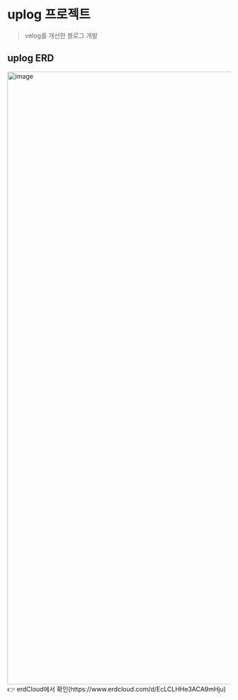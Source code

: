 # uplog 프로젝트
> velog를 개선한 블로그 개발

## uplog ERD
<img width="1384" alt="image" src="https://github.com/user-attachments/assets/bbcb93fd-9abf-42d7-a82b-a156fafdfad1" />
👉 erdCloud에서 확인(https://www.erdcloud.com/d/EcLCLHHe3ACA9mHju)

